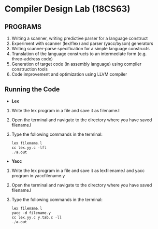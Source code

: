 # Compiler Design Lab (18CS63)

## PROGRAMS

1. Writing a scanner, writing predictive parser for a language construct
2. Experiment with scanner (lex/flex) and parser (yacc/byson) generators
3. Writing scanner-parse specification for a simple language constructs
4. Translation of the language constructs to an intermediate form (e.g. three-address code)
5. Generation of target code (in assembly language) using compiler construction tools
6. Code improvement and optimization using LLVM compiler

## Running the Code

- **Lex**

 1. Write the lex program in a file and save it as filename.l
 2. Open the terminal and navigate to the directory where you have saved filename.l
 3. Type the following commands in the terminal:

    ```c
    lex filename.l
    cc lex.yy.c -lfl
    ./a.out
    ```

- **Yacc**

 1. Write the lex program in a file and save it as lexfilename.l and yacc program in yaccfilename.y
 2. Open the terminal and navigate to the directory where you have saved filename.l
 3. Type the following commands in the terminal:

    ```c
    lex filename.l
    yacc -d filename.y
    cc lex.yy.c y.tab.c -ll
    ./a.out
    ```
